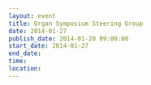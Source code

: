 ```yaml
---
layout: event
title: Organ Symposium Steering Group
date: 2014-01-27
publish_date: 2014-01-20 09:00:00
start_date: 2014-01-27
end_date: 
time: 
location: 
---
```



